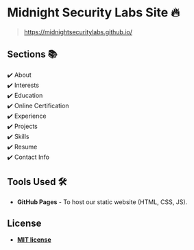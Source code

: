 # Midnight Security Labs Site 🔥
> https://midnightsecuritylabs.github.io/

## Sections 📚
✔️ About\
✔️ Interests\
✔️ Education\
✔️ Online Certification\
✔️ Experience\
✔️ Projects \
✔️ Skills \
✔️ Resume\
✔️ Contact Info

## Tools Used 🛠️
* <b>GitHub Pages</b> - To host our static website (HTML, CSS, JS).

## License

- **[MIT license](http://opensource.org/licenses/mit-license.php)**
